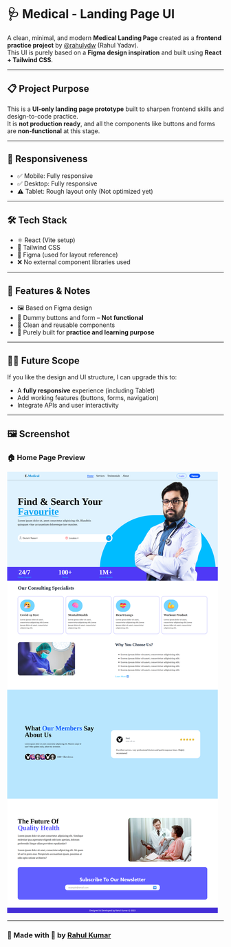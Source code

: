 # 🩺 Medical - Landing Page UI

A clean, minimal, and modern **Medical Landing Page** created as a **frontend practice project** by [@rahulydw](https://github.com/rahulydw) (Rahul Yadav).  
This UI is purely based on a **Figma design inspiration** and built using **React + Tailwind CSS**.

---

## 📋 Project Purpose

This is a **UI-only landing page prototype** built to sharpen frontend skills and design-to-code practice.  
It is **not production ready**, and all the components like buttons and forms are **non-functional** at this stage.

---

## 📱 Responsiveness

- ✅ Mobile: Fully responsive  
- ✅ Desktop: Fully responsive  
- ⚠️ Tablet: Rough layout only (Not optimized yet)

---

## 🛠 Tech Stack

- ⚛️ React (Vite setup)  
- 🎨 Tailwind CSS  
- 📐 Figma (used for layout reference)  
- ❌ No external component libraries used

---

## 🚧 Features & Notes

- 🖼️ Based on Figma design  
- 🧪 Dummy buttons and form – **Not functional**  
- 🔧 Clean and reusable components  
- 🔹 Purely built for **practice and learning purpose**

---

## 🧑‍🎨 Future Scope

If you like the design and UI structure, I can upgrade this to:
- A **fully responsive** experience (including Tablet)
- Add working features (buttons, forms, navigation)
- Integrate APIs and user interactivity

---

## 🖼️ Screenshot

### 🏠 Home Page Preview

![Home Page Screenshot](./public/Home.png)

---
### 🚀 Made with 💖 by [Rahul Kumar](https://github.com/rahulydw)
